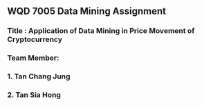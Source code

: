 ## WQD 7005 Data Mining Assignment

### Title : Application of Data Mining in Price Movement of Cryptocurrency

### Team Member: 
### 1. Tan Chang Jung
### 2. Tan Sia Hong

